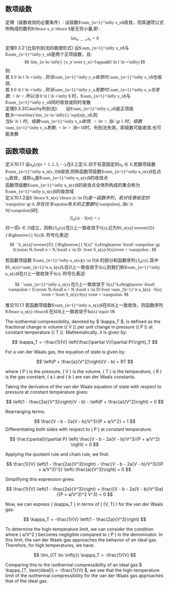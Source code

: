 ## 数项级数
定理（级数收敛的必要条件）:<font face=STKaiti> 设级数$\sum_{n=1}^\infty x_n$收敛，则其通项公式所构成的数列$\lbrace x_n \rbrace $是无穷小量,即 :

$$
\lim_{n \to \infty} x_n = 0
$$
</font>
定理9.3.2'(比较判别法的极限形式) <font face=STKaiti> 设$\sum_{n=1}^\infty x_n$与$\sum_{n=1}^\infty y_n$是两个正项级数，且:
$$
\lim_{n \to \infty} {x_n \over y_n}=l\qquad(0 \le l \le +\infty)
$$
则:
<br>若 $ 0 \le l \lt +\infty $,则当$\sum_{n=1}^\infty y_n$收敛时,$\sum_{n=1}^\infty x_n$也收敛;</br>
若 $ 0 \lt l \le +\infty $,则当$\sum_{n=1}^\infty y_n$发散时,$\sum_{n=1}^\infty x_n$也发散.
<br>所以当$ 0 \lt l \lt +\infty $ 时，$\sum_{n=1}^\infty x_n$与$\sum_{n=1}^\infty y_n$同时收敛或同时发散</br>
</font>
定理9.3.3(Cauchy判别法): $\quad$ <font face=STKaiti> 设$\sum_{n=1}^\infty x_n$是正项级数,$r=\overline{\lim_{n \to \infty}} \sqrt[n]x_n$,则
<br> 当$r \lt 1 $时，级数$\sum_{n=1}^\infty x_n$收敛;</br>
当$r \gt 1 $时，级数$\sum_{n=1}^\infty x_n$发散;
<br> 当$r=1$时，判别法失效，即级数可能收敛,也可能发散</br>
</font>

## 函数项级数
定义10.1.1 <font face=STKaiti>设$u_n(x)(n=1,2,3,\cdots)$,在$E$上定义.对于任意固定的$x_0 \in E$,若数项级数$\sum_{n=1}^\infty u_n(x_0)$收敛,则称函数项级数$\sum_{n=1}^\infty u_n(x)$在点$x_0$收敛，或称$x_0$是$\sum_{n=1}^\infty u_n(x)$的收敛点
<br>函数项级数$\sum_{n=1}^\infty u_n(x)$的收敛点全体所构成的集合称为$\sum_{n=1}^\infty u_n(x)$的收敛域</br>
</font>
定义10.1.2<font face=STKaiti>设$ \lbrace S_n(x) \rbrace (x \in D)$是一函数序列，若对任意给定的$\varepsilon \gt 0$,存在仅与$\epsilon$有关的正整数$N(\varepsilon)$,当$n \lt N(\varepsilon)$时,
$$
\lvert S_n(x)-S(n)\rvert \lt \varepsilon
$$
对一切$x \in D$成立，则称$\lbrace S_n(x)\rbrace$在D上一致收敛于$S(x)$,记为$S_n(x){\overset{D} {\Rightarrow}} S(x)$.
符号化表述:

$$
``S_n(x){\overset{D} {\Rightarrow}} S(x)" \Leftrightarrow \forall \varepsilon \gt 0,\exists N,\forall n > N,\forall x \in D: \lvert S_n(x)-S(x)\rvert < \varepsilon ;
$$


若函数项级数 $\sum_{n=1}^\infty u_n(x)(x \in D)$ 的部分和函数序列$\lbrace S_n(x) \rbrace$,其中$S_n(x)=\sum_{k=1}^n u_k(x)$,在$D$上一致收敛于$S(x)$,则我们称$\sum_{n=1}^\infty u_n(x)$在$D$上一致收敛于$S(x)$.
符号化表述:

$$
``\sum_{n=1}^\infty u_n(x) 在D上一致收敛于 S(x)"\Leftrightarrow \forall \varepsilon > 0,\exists N,\forall n > N,\forall x \in D:\lvert \sum_{k=1}^n u_k(x) - S(x) \rvert = \lvert S_n(x)-S(x) \rvert < \varepsilon.
$$

</font>
推论10.1.1 <font face=STKaiti>若函数项级数$\sum_{n=1}^\infty u_n(x)$在$D$上一致收敛，则函数序列 $\lbrace u_n(x) \rbrace$ 在$D$上一致收敛于$u(x) \equiv 0$</font>


The isothermal compressibility, denoted by $ \kappa_T $, is defined as the fractional change in volume (( V )) per unit change in pressure (( P )) at constant temperature (( T )). Mathematically, it is given by:

$$
\kappa_T = -\frac{1}{V} \left(\frac{\partial V}{\partial P}\right)_T
$$

For a van der Waals gas, the equation of state is given by:

$$
\left(P + \frac{a}{V^2}\right)(V - b) = RT
$$

where ( P ) is the pressure, ( V ) is the volume, ( T ) is the temperature, ( R ) is the gas constant, ( a ) and ( b ) are van der Waals constants.

Taking the derivative of the van der Waals equation of state with respect to pressure at constant temperature gives:

$$
\left(1 - \frac{2a}{V^3}\right)(V - b) - \left(P + \frac{a}{V^2}\right) = 0
$$

Rearranging terms:

$$
\frac{V - b - 2a(V - b)/V^3}{P + a/V^2} = 1
$$
Differentiating both sides with respect to ( P ) at constant temperature:

$$
\frac{\partial}{\partial P} \left( \frac{V - b - 2a(V - b)/V^3}{P + a/V^2} \right) = 0
$$

Applying the quotient rule and chain rule, we find:

$$
\frac{1}{V} \left(1 - \frac{2a}{V^3}\right) - \frac{V - b - 2a(V - b)/V^3}{(P + a/V^2)^2} \left(-\frac{a}{V^3}\right) = 0
$$

Simplifying this expression gives:

$$
\frac{1}{V} \left(1 - \frac{2a}{V^3}\right) + \frac{(V - b - 2a(V - b)/V^3)a}{(P + a/V^2)^2 V^3} = 0
$$

Now, we can express ( \kappa_T ) in terms of ( (V, T) ) for the van der Waals gas:

$$
\kappa_T = -\frac{1}{V} \left(1 - \frac{2a}{V^3}\right)
$$

To determine the high-temperature limit, we can consider the condition where ( a/V^2 ) becomes negligible compared to ( P ) in the denominator. In this limit, the van der Waals gas approaches the behavior of an ideal gas. Therefore, for high temperatures, we have:

$$
\lim_{{T \to \infty}} \kappa_T = -\frac{1}{V}
$$

Comparing this to the isothermal compressibility of an ideal gas $ \kappa_{T, \text{ideal}} = -\frac{1}{V} $, we see that the high-temperature limit of the isothermal compressibility for the van der Waals gas approaches that of the ideal gas.
<script type="text/javascript" async
  src="https://cdnjs.cloudflare.com/ajax/libs/mathjax/2.7.7/MathJax.js?config=TeX-MML-AM_CHTML">
</script>
<script type="text/x-mathjax-config">
MathJax.Hub.Config({
  tex2jax: {inlineMath: [['$','$'], ['\\(','\\)']]}
});
</script>